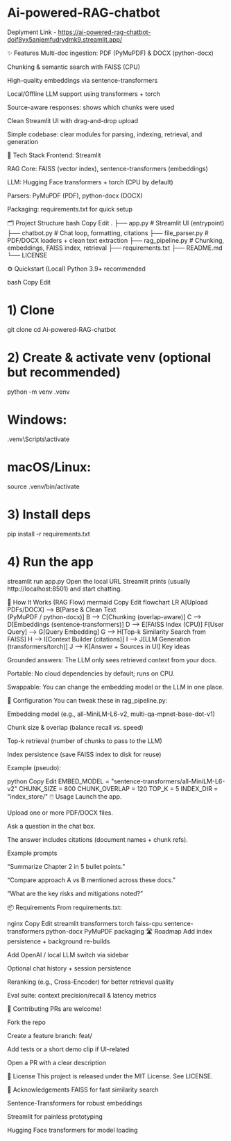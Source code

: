 # Ai-powered-RAG-chatbot

Deplyment Link - https://ai-powered-rag-chatbot-doif8yx5anjemfudrydmk9.streamlit.app/

✨ Features
Multi-doc ingestion: PDF (PyMuPDF) & DOCX (python-docx)

Chunking & semantic search with FAISS (CPU)

High-quality embeddings via sentence-transformers

Local/Offline LLM support using transformers + torch

Source-aware responses: shows which chunks were used

Clean Streamlit UI with drag-and-drop upload

Simple codebase: clear modules for parsing, indexing, retrieval, and generation

🧱 Tech Stack
Frontend: Streamlit

RAG Core: FAISS (vector index), sentence-transformers (embeddings)

LLM: Hugging Face transformers + torch (CPU by default)

Parsers: PyMuPDF (PDF), python-docx (DOCX)

Packaging: requirements.txt for quick setup


🗂️ Project Structure
bash
Copy
Edit
.
├── app.py                 # Streamlit UI (entrypoint)
├── chatbot.py             # Chat loop, formatting, citations
├── file_parser.py         # PDF/DOCX loaders + clean text extraction
├── rag_pipeline.py        # Chunking, embeddings, FAISS index, retrieval
├── requirements.txt
├── README.md
└── LICENSE

⚙️ Quickstart (Local)
Python 3.9+ recommended

bash
Copy
Edit
# 1) Clone
git clone <your-repo-url>
cd Ai-powered-RAG-chatbot

# 2) Create & activate venv (optional but recommended)
python -m venv .venv
# Windows:
.venv\Scripts\activate
# macOS/Linux:
source .venv/bin/activate

# 3) Install deps
pip install -r requirements.txt

# 4) Run the app
streamlit run app.py
Open the local URL Streamlit prints (usually http://localhost:8501) and start chatting.

🧠 How It Works (RAG Flow)
mermaid
Copy
Edit
flowchart LR
  A[Upload PDFs/DOCX] --> B[Parse & Clean Text<br/>(PyMuPDF / python-docx)]
  B --> C[Chunking (overlap-aware)]
  C --> D[Embeddings (sentence-transformers)]
  D --> E[FAISS Index (CPU)]
  F[User Query] --> G[Query Embedding]
  G --> H[Top-k Similarity Search from FAISS]
  H --> I[Context Builder (citations)]
  I --> J[LLM Generation (transformers/torch)]
  J --> K[Answer + Sources in UI]
Key ideas

Grounded answers: The LLM only sees retrieved context from your docs.

Portable: No cloud dependencies by default; runs on CPU.

Swappable: You can change the embedding model or the LLM in one place.

🔧 Configuration
You can tweak these in rag_pipeline.py:

Embedding model (e.g., all-MiniLM-L6-v2, multi-qa-mpnet-base-dot-v1)

Chunk size & overlap (balance recall vs. speed)

Top-k retrieval (number of chunks to pass to the LLM)

Index persistence (save FAISS index to disk for reuse)

Example (pseudo):

python
Copy
Edit
EMBED_MODEL = "sentence-transformers/all-MiniLM-L6-v2"
CHUNK_SIZE = 800
CHUNK_OVERLAP = 120
TOP_K = 5
INDEX_DIR = "index_store/"
🖱️ Usage
Launch the app.

Upload one or more PDF/DOCX files.

Ask a question in the chat box.

The answer includes citations (document names + chunk refs).

Example prompts

“Summarize Chapter 2 in 5 bullet points.”

“Compare approach A vs B mentioned across these docs.”

“What are the key risks and mitigations noted?”

📦 Requirements
From requirements.txt:

nginx
Copy
Edit
streamlit
transformers
torch
faiss-cpu
sentence-transformers
python-docx
PyMuPDF
packaging
🛣️ Roadmap
 Add index persistence + background re-builds

 Add OpenAI / local LLM switch via sidebar

 Optional chat history + session persistence

 Reranking (e.g., Cross-Encoder) for better retrieval quality

 Eval suite: context precision/recall & latency metrics

🤝 Contributing
PRs are welcome!

Fork the repo

Create a feature branch: feat/<short-name>

Add tests or a short demo clip if UI-related

Open a PR with a clear description

📝 License
This project is released under the MIT License. See LICENSE.

🙏 Acknowledgements
FAISS for fast similarity search

Sentence-Transformers for robust embeddings

Streamlit for painless prototyping

Hugging Face transformers for model loading

